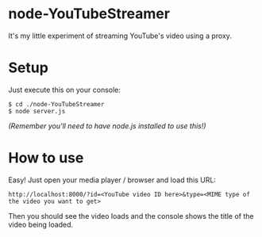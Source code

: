 node-YouTubeStreamer
====================

It's my little experiment of streaming YouTube's video using a proxy.

Setup
====================

Just execute this on your console:

	$ cd ./node-YouTubeStreamer
	$ node server.js

_(Remember you'll need to have node.js installed to use this!)_

How to use
====================

Easy! Just open your media player / browser and load this URL:

	http://localhost:8000/?id=<YouTube video ID here>&type=<MIME type of the video you want to get>

Then you should see the video loads and the console shows the title of the video being loaded.

